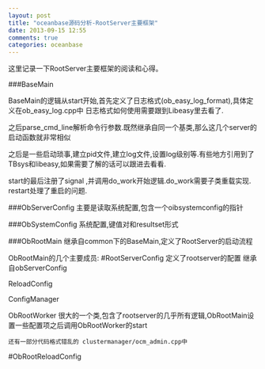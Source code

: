 ```yaml
---
layout: post
title: "oceanbase源码分析-RootServer主要框架"
date: 2013-09-15 12:55
comments: true
categories: oceanbase
---
```


这里记录一下RootServer主要框架的阅读和心得。

<!-- more -->

###BaseMain

BaseMain的逻辑从start开始,首先定义了日志格式(ob_easy_log_format),具体定义在ob_easy_log.cpp中
日志格式如何使用需要跟到Libeasy里去看了.

之后parse_cmd_line解析命令行参数.既然继承自同一个基类,那么这几个server的启动函数就非常相似

之后是一些启动琐事,建立pid文件,建立log文件,设置log级别等.有些地方引用到了TBsys和libeasy,如果需要了解的话可以跟进去看看.

start的最后注册了signal ,并调用do_work开始逻辑.do_work需要子类重载实现.
restart处理了重启的问题. 

###ObServerConfig
	主要是读取系统配置,包含一个oibsystemconfig的指针

###ObSystemConfig
	系统配置,键值对和resultset形式


###ObRootMain
继承自common下的BaseMain,定义了RootServer的启动流程

ObRootMain的几个主要成员:
#RootServerConfig 
	定义了rootserver的配置
		继承自obServerConfig

ReloadConfig 
	
ConfigManager
	
ObRootWorker
	很大的一个类,包含了rootserver的几乎所有逻辑,ObRootMain设置一些配置项之后调用ObRootWorker的start



	还有一部分代码格式错乱的 clustermanager/ocm_admin.cpp中



#ObRootReloadConfig




